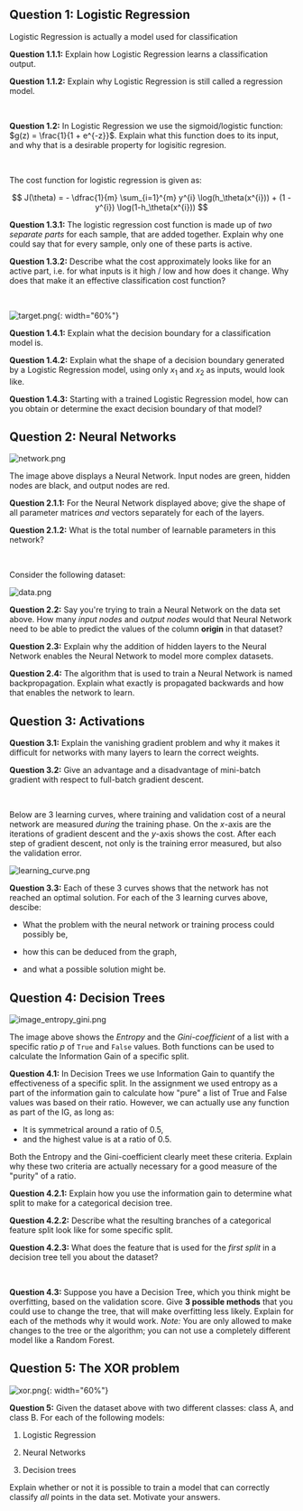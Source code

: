 ## Question 1: Logistic Regression

Logistic Regression is actually a model used for classification

**Question 1.1.1:** Explain how Logistic Regression learns a classification output.

**Question 1.1.2:** Explain why Logistic Regression is still called a regression model.

<br/>

**Question 1.2:** In Logistic Regression we use the sigmoid/logistic function: $g(z) = \frac{1}{1 + e^{-z}}$. Explain what this function does to its input, and why that is a desirable property for logisitic regresion.

<br/>

The cost function for logistic regression is given as:

$$
J(\theta) = - \dfrac{1}{m} \sum_{i=1}^{m} y^{i} \log(h_\theta(x^{i})) + (1 - y^{i}) \log(1-h_\theta(x^{i}))
$$

**Question 1.3.1:** The logistic regression cost function is made up of *two
separate parts* for each sample, that are added together. Explain why one
could say that for every sample, only one of these parts is active.

**Question 1.3.2:** Describe what the cost approximately looks like for an
active part, i.e. for what inputs is it high / low and how does it change. Why
does that make it an effective classification cost function?

<br/>

![target.png](target.png){: width="60%"}

**Question 1.4.1:** Explain what the decision boundary for a classification
model is.

**Question 1.4.2:** Explain what the shape of a decision boundary generated by
a Logistic Regression model, using only $x_1$ and $x_2$ as inputs, would look like.

**Question 1.4.3:** Starting with a trained Logistic Regression model, how can
you obtain or determine the exact decision boundary of that model?

## Question 2: Neural Networks

![network.png](network.png)

The image above displays a Neural Network. Input nodes are green, hidden nodes are black, and output nodes are red.

**Question 2.1.1:** For the Neural Network displayed above; give the shape of all parameter matrices *and* vectors separately for each of the layers.

**Question 2.1.2:** What is the total number of learnable parameters in this network?

<br/>

Consider the following dataset:

![data.png](data.png)

**Question 2.2:** Say you're trying to train a Neural Network on the data set
above. How many *input nodes* and *output nodes* would that Neural Network need
to be able to predict the values of the column **origin** in that dataset?

**Question 2.3:** Explain why the addition of hidden layers to the Neural Network enables the Neural Network to model more complex datasets.

**Question 2.4:** The algorithm that is used to train a Neural Network is named backpropagation. Explain what exactly is propagated backwards and how that enables the network to learn.

## Question 3: Activations

**Question 3.1:** Explain the vanishing gradient problem and why it makes it difficult for networks with many layers to learn the correct weights.

**Question 3.2:** Give an advantage and a disadvantage of mini-batch gradient with respect to full-batch gradient descent.


<br/>

Below are 3 learning curves, where training and validation cost of a neural network are measured *during* the training phase. On the *x*-axis are the iterations of gradient descent and the *y*-axis shows the cost. After each step of gradient descent, not only is the training error measured, but also the validation error.

![learning_curve.png](learning_curve.png)

**Question 3.3:** Each of these 3 curves shows that the network has not reached an optimal solution. For each of the 3 learning curves above, descibe:

* What the problem with the neural network or training process could possibly be,

* how this can be deduced from the graph,

* and what a possible solution might be.


## Question 4: Decision Trees

![image_entropy_gini.png](image_entropy_gini.png)

The image above shows the *Entropy* and the *Gini-coefficient* of a list with a specific ratio $p$ of `True` and `False` values. Both functions can be used to calculate the Information Gain of a specific split.

**Question 4.1:** In Decision Trees we use Information Gain to quantify the
effectiveness of a specific split. In the assignment we used entropy as a part
of the information gain to calculate how "pure" a list of True and False values
was based on their ratio.  However, we can actually use any function as part of
the IG, as long as:

* It is symmetrical around a ratio of 0.5,
* and the highest value is at a ratio of 0.5.

Both the Entropy and the Gini-coefficient clearly meet these criteria. Explain
why these two criteria are actually necessary for a good measure of the "purity"
of a ratio.

**Question 4.2.1:** Explain how you use the information gain to determine what split to make for a categorical decision tree.

**Question 4.2.2:** Describe what the resulting branches of a categorical
feature split look like for some specific split.

**Question 4.2.3:** What does the feature that is used for the *first split* in
a decision tree tell you about the dataset?

<br/>

**Question 4.3:** Suppose you have a Decision Tree, which you think might be 
overfitting, based on the validation score. Give **3 possible methods** that you
could use to change the tree, that will make overfitting less likely. Explain
for each of the methods why it would work. *Note:* You are only allowed to
make changes to the tree or the algorithm; you can not use a completely different model like a Random Forest.

## Question 5: The XOR problem

![xor.png](xor.png){: width="60%"}

**Question 5:** Given the dataset above with two different classes: class A,
and class B. For each of the following models:

1. Logistic Regression

2. Neural Networks

3. Decision trees

Explain whether or not it is possible to train a model that can correctly classify
_all_ points in the data set. Motivate your answers.
